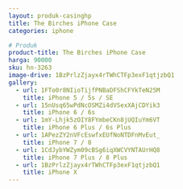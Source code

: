 ```yaml
---
layout: produk-casinghp
title: The Birches iPhone Case
categories: iphone

# Produk
product-title: The Birches iPhone Case
harga: 90000
sku: hn-3263
image-drive: 1BzPrlzZjayx4rTWhCTFp3exF1qtjzbQ1
gallery:
  - url: 1FTo0r8NIioTijfPNBaDFShCFYkTeN25M
    title: iPhone 5 / 5s / SE
  - url: 15nUsq65wPdNcOSMZi4dVSexXAjCDYik3
    title: iPhone 6 / 6s
  - url: 1mY-Lhjk5zOIY8FYmbeCKn8jUQIuYm6VT
    title: iPhone 6 Plus / 6s Plus
  - url: 1APezZY2nVFcEswfxEUfNoNTDFnMvEut_
    title: iPhone 7 / 8
  - url: 1CdJybYWZym09cBSg6iqXWCVYNTAUrHQ8
    title: iPhone 7 Plus / 8 Plus
  - url: 1BzPrlzZjayx4rTWhCTFp3exF1qtjzbQ1
    title: iPhone X
---
```

